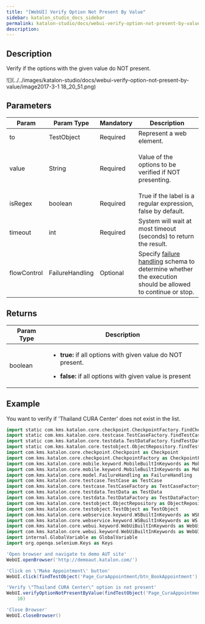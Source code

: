 ```yaml
---
title: "[WebUI] Verify Option Not Present By Value" 
sidebar: katalon_studio_docs_sidebar
permalink: katalon-studio/docs/webui-verify-option-not-present-by-value.html 
description: 
---
```

Description
-----------

Verify if the options with the given value do NOT present.

![](../../images/katalon-studio/docs/webui-verify-option-not-present-by-value/image2017-3-1 18_20_51.png)

Parameters
----------

<table class="wrapped relative-table confluenceTable" style="table-layout: fixed;"><thead><tr><th class="xtd-0-0 confluenceTh" style="">Param</th><th class="xtd-0-1 confluenceTh" style="">Param Type</th><th class="xtd-0-2 confluenceTh" colspan="1" style="">Mandatory</th><th class="xtd-0-3 confluenceTh" colspan="1" style="">Description</th></tr></thead><tbody style=""><tr class="xtr-1" style=""><td class="xtd-1-0 confluenceTd" colspan="1" style="">to</td><td class="xtd-1-1 confluenceTd" colspan="1" style="">TestObject</td><td class="xtd-1-2 confluenceTd" colspan="1" style="">Required</td><td class="xtd-1-3 confluenceTd" colspan="1" style="">Represent a web element.</td></tr><tr class="xtr-2" style=""><td class="xtd-2-0 confluenceTd" colspan="1" style="">value</td><td class="xtd-2-1 confluenceTd" colspan="1" style="">String</td><td class="xtd-2-2 confluenceTd" colspan="1" style="">Required</td><td class="xtd-2-3 confluenceTd" colspan="1" style=""><p class="blockList" style="">Value of the options to be verified if NOT presenting.</p></td></tr><tr class="xtr-3" style=""><td class="xtd-3-0 confluenceTd" colspan="1" style="">isRegex</td><td class="xtd-3-1 confluenceTd" colspan="1" style="">boolean</td><td class="xtd-3-2 confluenceTd" colspan="1" style="">Required</td><td class="xtd-3-3 confluenceTd" colspan="1" style="">True if the label is a regular expression, false by default.</td></tr><tr class="xtr-4" style=""><td class="xtd-4-0 confluenceTd" colspan="1" style="">timeout</td><td class="xtd-4-1 confluenceTd" colspan="1" style="">int</td><td class="xtd-4-2 confluenceTd" colspan="1" style="">Required</td><td class="xtd-4-3 confluenceTd" colspan="1" style="">System will wait at most timeout (seconds) to return the result.</td></tr><tr class="xtr-5" style=""><td class="xtd-5-0 confluenceTd" style=""><span style="">flowControl</span></td><td class="xtd-5-1 confluenceTd" style=""><span style="">FailureHandling</span></td><td class="xtd-5-2 confluenceTd" colspan="1" style="">Optional</td><td class="xtd-5-3 confluenceTd" colspan="1" style=""><span style="">Spec</span>ify <a href="https://docs.katalon.com/x/qAAM" rel="nofollow" style="">failure handling</a> schema to determine whether the execution should be allowed to continue or stop.</td></tr></tbody></table>

Returns
-------

<table class="wrapped relative-table confluenceTable" style="table-layout: fixed;"><thead><tr><th class="xtd-0-0 confluenceTh" style="">Param Type</th><th class="xtd-0-1 confluenceTh" colspan="1" style="">Description</th></tr></thead><tbody style=""><tr class="xtr-1" style=""><td class="xtd-1-0 confluenceTd" colspan="1" style="">boolean</td><td class="xtd-1-1 confluenceTd" colspan="1" style=""><ul style=""><li style=""><p style=""><strong style="">true:&nbsp;</strong>if all options with given value do NOT present.</p></li><li style=""><p style=""><strong style="">false: </strong>if all options with given value is present</p></li></ul></td></tr></tbody></table>

Example
-------

You want to verify if 'Thailand CURA Center' does not exist in the list.

```groovy
import static com.kms.katalon.core.checkpoint.CheckpointFactory.findCheckpoint
import static com.kms.katalon.core.testcase.TestCaseFactory.findTestCase
import static com.kms.katalon.core.testdata.TestDataFactory.findTestData
import static com.kms.katalon.core.testobject.ObjectRepository.findTestObject
import com.kms.katalon.core.checkpoint.Checkpoint as Checkpoint
import com.kms.katalon.core.checkpoint.CheckpointFactory as CheckpointFactory
import com.kms.katalon.core.mobile.keyword.MobileBuiltInKeywords as MobileBuiltInKeywords
import com.kms.katalon.core.mobile.keyword.MobileBuiltInKeywords as Mobile
import com.kms.katalon.core.model.FailureHandling as FailureHandling
import com.kms.katalon.core.testcase.TestCase as TestCase
import com.kms.katalon.core.testcase.TestCaseFactory as TestCaseFactory
import com.kms.katalon.core.testdata.TestData as TestData
import com.kms.katalon.core.testdata.TestDataFactory as TestDataFactory
import com.kms.katalon.core.testobject.ObjectRepository as ObjectRepository
import com.kms.katalon.core.testobject.TestObject as TestObject
import com.kms.katalon.core.webservice.keyword.WSBuiltInKeywords as WSBuiltInKeywords
import com.kms.katalon.core.webservice.keyword.WSBuiltInKeywords as WS
import com.kms.katalon.core.webui.keyword.WebUiBuiltInKeywords as WebUiBuiltInKeywords
import com.kms.katalon.core.webui.keyword.WebUiBuiltInKeywords as WebUI
import internal.GlobalVariable as GlobalVariable
import org.openqa.selenium.Keys as Keys

'Open browser and navigate to demo AUT site'
WebUI.openBrowser('http://demoaut.katalon.com/')

'Click on \'Make Appointment\' button'
WebUI.click(findTestObject('Page_CuraAppointment/btn_BookAppointment'))

'Verify \"Thailand CURA Center\" option is not present'
WebUI.verifyOptionNotPresentByValue(findTestObject('Page_CuraAppointment/lst_Facility'), 'ThaiLand CURA center', false, 
    10)

'Close Browser'
WebUI.closeBrowser()
```
